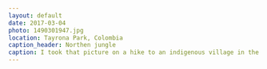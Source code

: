 ```yaml
---
layout: default
date: 2017-03-04
photo: 1490301947.jpg
location: Tayrona Park, Colombia
caption_header: Northen jungle
caption: I took that picture on a hike to an indigenous village in the tropical forest of the Tayrona Park. Very though hike, we spent most of our time climbing than actually hiking.
---
```

